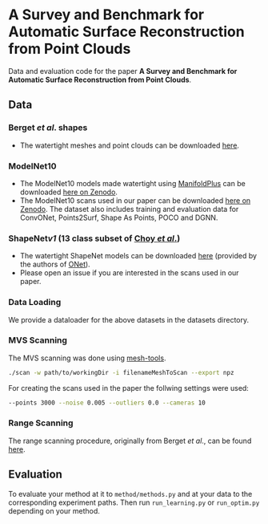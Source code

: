 # A Survey and Benchmark for Automatic Surface Reconstruction from Point Clouds

Data and evaluation code for the paper **A Survey and Benchmark for Automatic Surface Reconstruction from Point Clouds**.


## Data

### Berget *et al*. shapes

- The watertight meshes and point clouds can be downloaded [here](https://drive.google.com/file/d/18usEYyY0A1KqbVdbwu7QDA2rH-UNRdsj/view?usp=sharing).


### ModelNet10

- The ModelNet10 models made watertight using [ManifoldPlus](https://github.com/hjwdzh/ManifoldPlus)
can be downloaded [here on Zenodo](https://zenodo.org/record/5920479#.YflZilvMLIE).
- The ModelNet10 scans used in our paper can be downloaded
[here on Zenodo](https://zenodo.org/record/5940164#.YflZolvMLIE). The dataset also includes training and evaluation
data for ConvONet, Points2Surf, Shape As Points, POCO and DGNN.

### ShapeNet*v1* (13 class subset of [Choy *et al*.](https://arxiv.org/abs/1604.00449))

- The watertight ShapeNet models can be downloaded [here](https://s3.eu-central-1.amazonaws.com/avg-projects/occupancy_networks/data/watertight.zip) (provided by the authors of [ONet](https://arxiv.org/abs/1812.03828)).
- Please open an issue if you are interested in the scans used in our paper.

[//]: # (### Synthetic Rooms Dataset)

[//]: # ()
[//]: # (- The watertight scenes can be downloaded [here]&#40;https://s3.eu-central-1.amazonaws.com/avg-projects/convolutional_occupancy_networks/data/room_watertight_mesh.zip&#41; &#40;provided by the authors of [ConvONet]&#40;https://arxiv.org/abs/2003.04618&#41;&#41;.)

[//]: # (- Please open an issue if you are interested in the scans used in our paper.)

[//]: # (- The training and evaluation data for ConvONet can be downloaded here.)

[//]: # (- The training data for Shape As Points can be downloaded here.)



### Data Loading

We provide a dataloader for the above datasets in the datasets directory.

### MVS Scanning

The MVS scanning was done using [mesh-tools](https://github.com/raphaelsulzer/mesh-tools).

```bash
./scan -w path/to/workingDir -i filenameMeshToScan --export npz
```

For creating the scans used in the paper the follwing settings were used:

```bash
--points 3000 --noise 0.005 --outliers 0.0 --cameras 10
```

### Range Scanning

The range scanning procedure, originally from Berget *et al*., can be found
[here](https://github.com/raphaelsulzer/reconbench-CMake).

## Evaluation

To evaluate your method at it to `method/methods.py`
and at your data to the corresponding experiment paths.
Then run `run_learning.py` or `run_optim.py` depending on your method.
